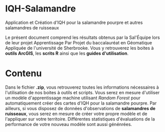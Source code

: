 # IQH-Salamandre
Application et Création d'IQH pour la salamandre pourpre et autres salamandres de ruisseaux

Le présent document comprend les résultats obtenus par la Sal'Équipe lors de leur projet Apprentissage Par Projet du baccalauréat en Géomatique Appliquée de l'université de Sherbrooke. Vous y retrouverez les boites à **outils ArcGIS**, les **scrits R** ainsi que les **guides d'utilisation**. 

# Contenu
Dans le fichier **.zip**, vous retrouverez toutes les informations nécessaires à l'utilisation de nos boites à outils et scripts. Vous serez en mesure d'utiliser un modèle d'apprentissage machine utilisant *Random Forest* pour automatiquement créer des cartes d'IQH pour la salamandre pourpre. Par ailleurs, si vous disposez de données d'observations de **salamandres de ruisseaux**, vous serez en mesure de créer votre propre modèle et de l'appliquer sur votre territoire. Différentes statistiques d'évaluations de la performance de votre nouveau modèle sont aussi génénrées. 
